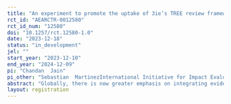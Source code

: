 ```yaml
---
title: "An experiment to promote the uptake of 3ie’s TREE review framework"
rct_id: "AEARCTR-0012580"
rct_id_num: "12580"
doi: "10.1257/rct.12580-1.0"
date: "2023-12-18"
status: "in_development"
jel: ""
start_year: "2023-12-10"
end_year: "2024-12-09"
pi: "Chandan  Jain"
pi_other: "Sebastian  MartinezInternational Initiative for Impact Evaluation; Dale PereiraInternational Initiative for Impact Evaluation; Rohan ShahInternational Initiative for Impact Evaluation"
abstract: "Globally, there is now greater emphasis on integrating evidence into policy making. Government policies and programs affect society at large, research generating evidence therefore needs to be credible and implemented in a transparent and ethical manner. Concerns, however, exist around the credibility, rigor, and reproducibility of existing evidence. Experts have pointed out various issues, such as selective reporting, p-hacking, lack of reproducibility, and ethical concerns plaguing social sciences research. Also, awareness and use of best practices in evidence generation remains low. Promoting adoption and integration of best practices (such as, pre-analysis plan, computational reproducibility) into research workflow becomes important to produce credible and ethical evidence. This study is an experiment to test the effectiveness of an information campaign on the uptake of the best practices to produce credible research. "
layout: registration
---
```


